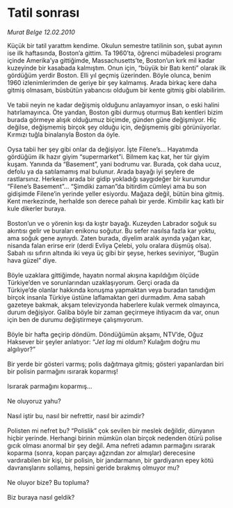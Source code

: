 # Tatil sonrası

*Murat Belge 12.02.2010*

<div class="taraf_structure_2col_1zq">
<div class="margen_n">



 <p>Küçük bir tatil yarattım kendime. Okulun semestre tatilinin son, şubat ayının ise ilk haftasında, Boston’a gittim. Ta 1960’ta, öğrenci mübadelesi programı içinde Amerika’ya gittiğimde, Massachusetts’te, Boston’un kırk mil kadar kuzeyinde bir kasabada kalmıştım. Onun için, “büyük bir Batı kenti” olarak ilk gördüğüm yerdir Boston. Elli yıl geçmiş üzerinden. Böyle olunca, benim 1960 izlenimlerimden de geriye bir şey kalmamış. Arada birkaç kere daha gitmiş olmasam, büsbütün yabancısı olduğum bir kente gitmiş gibi olabilirim. <br/><br/>Ve tabii neyin ne kadar değişmiş olduğunu anlayamıyor insan, o eski halini hatırlamayınca. Öte yandan, Boston gibi durmuş oturmuş Batı kentleri bizim burada görmeye alışık olduğumuz biçimde, günden güne değişmiyor. Hiç değilse, değişmemiş birçok şey olduğu için, değişmemiş gibi görünüyorlar. Kırmızı tuğla binalarıyla Boston da öyle. <br/><br/>Oysa tabii her şey gibi onlar da değişiyor. İşte Filene’s... Hayatımda gördüğüm ilk hazır giyim “supermarket”i. Bilmem kaç kat, her tür giyim kuşam. Yanında da “Basement”, yani bodrumu var. Burada, çok daha ucuz, defolu ya da satılamamış mal bulunur. Arada bayağı iyi şeylere de rastlarsınız. Herkesin arada bir gidip yokladığı saygıdeğer bir kurumdur “Filene’s Basement”... “Şimdiki zaman”da bitirdim cümleyi ama bu son gidişimde Filene’in yerinde yeller esiyordu. Mağaza değil, bütün bina gitmiş. Kent merkezinde, herhalde son derece pahalı bir yerde. Kimbilir kaç katlı bir kule dikerler buraya.  <br/><br/>Boston’un ve o yörenin kışı da kıştır bayağı. Kuzeyden Labrador soğuk su akıntısı gelir ve buraları enikonu soğutur. Bu sefer nasılsa fazla kar yoktu, ama soğuk gene aynıydı. Zaten burada, diyelim aralık ayında yağan kar, nisanda falan erirse erir (derdi Evliya Çelebi, yolu oralara düşmüş olsa). Sabah ısı sıfırın altında iki veya üç gibi bir şeyse, herkes seviniyor, “Bugün hava güzel” diye. <br/><br/>Böyle uzaklara gittiğimde, hayatın normal akışına kapıldığım ölçüde Türkiye’den ve sorunlarından uzaklaşıyorum. Gerçi orada da Türkiye’de olanlar hakkında konuşma yapmaktan veya buradan tanıdığım birçok insanla Türkiye üstüne laflamaktan geri durmadım. Ama sabah gazeteye bakmak, akşam televizyonda haberlere kulak vermek olmayınca, durum değişiyor. Galiba böyle bir zaman geçirmeye ihtiyacım da var, onun için ben de durumu değiştirmeye çalışmıyorum. <br/><br/>Böyle bir hafta geçirip döndüm. Döndüğümün akşamı, NTV’de, Oğuz Haksever bir şeyler anlatıyor: “<i>Jet lag</i> mi oldum? Kulağım doğru mu algılıyor?”  <br/><br/>Bir yerde bir gösteri varmış; polis dağıtmaya gitmiş; gösteri yapanlardan biri bir polisin parmağını ısırarak koparmış! <br/><br/>Isırarak parmağını koparmış... <br/><br/>Ne oluyoruz yahu? <br/><br/>Nasıl iştir bu, nasıl bir nefrettir, nasıl bir azimdir? <br/><br/>Polisten mi nefret bu? “Polislik” çok sevilen bir meslek değildir, dünyanın hiçbir yerinde. Herhangi birinin mümkün olan birçok nedenden ötürü polise gıcık olması anormal bir şey değil. Ama nefreti adamın parmağını ısırarak koparma (sonra, kopan parçayı ağzından zor almışlar) derecesine vardırabilen bir kişi, bir polisin, bir jandarmanın, bir gardiyanın epey kötü davranışlarını sollamış, hepsini geride bırakmış olmuyor mu? <br/><br/>Ne oluyor bize? Bu topluma? <br/><br/>Biz buraya nasıl geldik? </p>
<br/>
<br/>
<br/>



<br/>


<div id="taraf_not">
</div>

</div>


</div>
